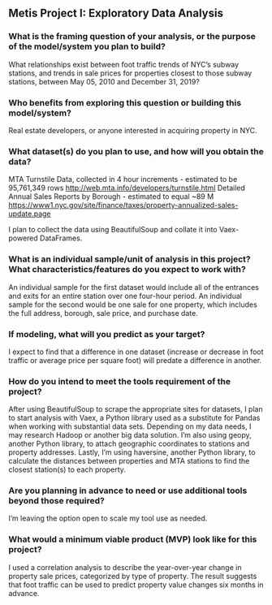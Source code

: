 ## Metis Project I: Exploratory Data Analysis

### What is the framing question of your analysis, or the purpose of the model/system you plan to build?
            
What relationships exist between foot traffic trends of NYC’s subway stations, and trends in sale prices for properties closest to those subway stations, between May 05, 2010 and December 31, 2019? 

### Who benefits from exploring this question or building this model/system?

Real estate developers, or anyone interested in acquiring property in NYC.

### What dataset(s) do you plan to use, and how will you obtain the data?

MTA Turnstile Data, collected in 4 hour increments - estimated to be 95,761,349 rows
http://web.mta.info/developers/turnstile.html
Detailed Annual Sales Reports by Borough - estimated to equal ~89 M
https://www1.nyc.gov/site/finance/taxes/property-annualized-sales-update.page
    
I plan to collect the data using BeautifulSoup and collate it into Vaex-powered DataFrames.

### What is an individual sample/unit of analysis in this project? What characteristics/features do you expect to work with?

An individual sample for the first dataset would include all of the entrances and exits for an entire station over one four-hour period. An individual sample for the second would be one sale for one property, which includes the full address, borough, sale price, and purchase date. 

### If modeling, what will you predict as your target?

I expect to find that a difference in one dataset (increase or decrease in foot traffic or average price per square foot) will predate a difference in another. 

### How do you intend to meet the tools requirement of the project?

After using BeautifulSoup to scrape the appropriate sites for datasets, I plan to start analysis with Vaex, a Python library used as a substitute for Pandas when working with substantial data sets. Depending on my data needs, I may research Hadoop or another big data solution. I’m also using geopy, another Python library, to attach geographic coordinates to stations and property addresses. Lastly, I’m using haversine, another Python library, to calculate the distances between properties and MTA stations to find the closest station(s) to each property. 

### Are you planning in advance to need or use additional tools beyond those required?

I’m leaving the option open to scale my tool use as needed.

### What would a minimum viable product (MVP) look like for this project?

I used a correlation analysis to describe the year-over-year change in property sale prices, categorized by type of property. The result suggests that foot traffic can be used to predict property value changes six months in advance. 
